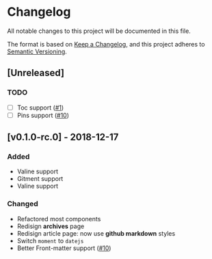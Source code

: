 # Changelog
All notable changes to this project will be documented in this file.

The format is based on [Keep a Changelog](https://keepachangelog.com/en/1.0.0/),
and this project adheres to [Semantic Versioning](https://semver.org/spec/v2.0.0.html).

## [Unreleased]
### TODO
- [ ] Toc support ([#1](https://github.com/Mitscherlich/hexo-theme-amber/issues/1))
- [ ] Pins support ([#10](https://github.com/Mitscherlich/mitscherlich.me/issues/10))

## [v0.1.0-rc.0] - 2018-12-17
### Added
- Valine support
- Gitment support
- Valine support

### Changed
- Refactored most components
- Redisign **archives** page
- Redisign article page: now use **github markdown** styles
- Switch `moment` to `datejs`
- Better Front-matter support ([#10](https://github.com/Mitscherlich/mitscherlich.me/issues/10))
